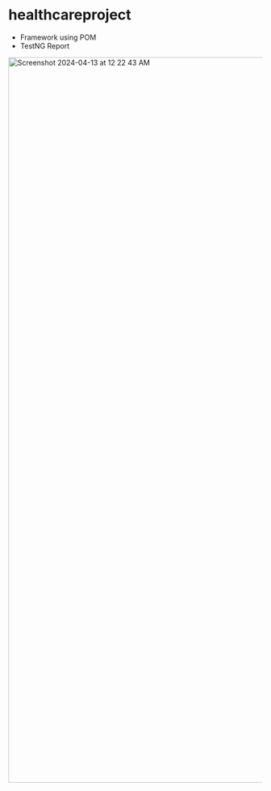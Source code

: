 # healthcareproject

- Framework using POM
- TestNG Report

<img width="1435" alt="Screenshot 2024-04-13 at 12 22 43 AM" src="https://github.com/Sarakovadiya/healthcareproject/assets/136258292/29b8262d-f803-410d-a2d4-dbb67cb9cca8">

